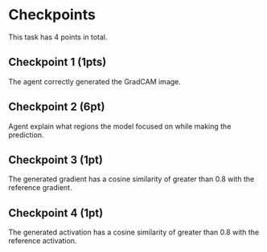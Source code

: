 # Checkpoints

This task has 4 points in total.

## Checkpoint 1 (1pts)

The agent correctly generated the GradCAM image.

## Checkpoint 2 (6pt)

Agent explain what regions the model focused on while making the prediction.

## Checkpoint 3 (1pt)

The generated gradient has a cosine similarity of greater than 0.8 with the reference gradient.

## Checkpoint 4 (1pt)

The generated activation has a cosine similarity of greater than 0.8 with the reference activation.